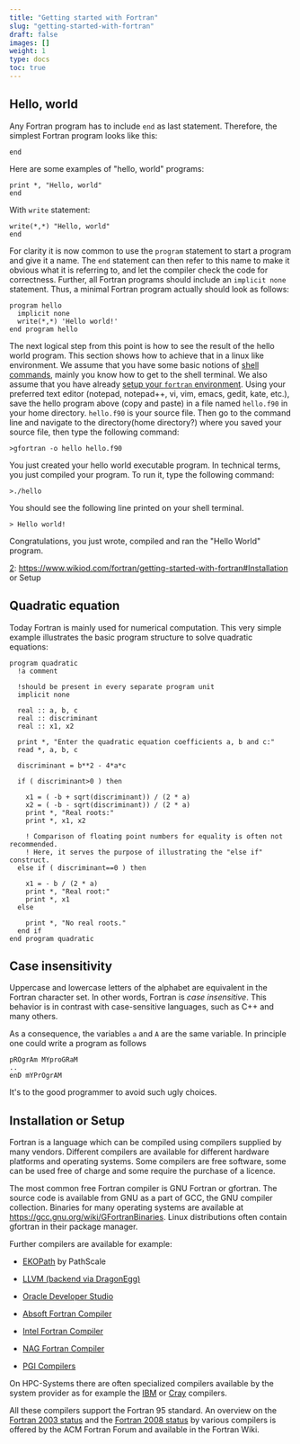 ```yaml
---
title: "Getting started with Fortran"
slug: "getting-started-with-fortran"
draft: false
images: []
weight: 1
type: docs
toc: true
---
```


## Hello, world
Any Fortran program has to include `end` as last statement. Therefore, the simplest Fortran program looks like this:

    end

Here are some examples of "hello, world" programs:

    print *, "Hello, world" 
    end

With `write` statement:

    write(*,*) "Hello, world"
    end

For clarity it is now common to use the `program` statement to start a program and give it a name. The `end` statement can then refer to this name to make it obvious what it is referring to, and let the compiler check the code for correctness. Further, all Fortran programs should include an `implicit none` statement. Thus, a minimal Fortran program actually should look as follows:

    program hello
      implicit none
      write(*,*) 'Hello world!'
    end program hello

The next logical step from this point is how to see the result of the hello world program. This section shows how to achieve that in a linux like environment. We assume that you have some basic notions of [shell commands][1], mainly you know how to get to the shell terminal. We also assume that you have already [setup your `fortran` environment][2]. Using your preferred text editor (notepad, notepad++, vi, vim, emacs, gedit, kate, etc.), save the hello program above (copy and paste) in a file named `hello.f90` in your home directory. `hello.f90` is your source file. Then go to the command line and navigate to the directory(home directory?) where you saved your source file, then type the following command:

    >gfortran -o hello hello.f90

You just created your hello world executable program. In technical terms, you just compiled your program. To run it, type the following command:
  
    >./hello

You should see the following line printed on your shell terminal.

    > Hello world!

Congratulations, you just wrote, compiled and ran the "Hello World" program.

  [1]: https://www.wikiod.com/shell/getting-started-with-shell
  [2]: https://www.wikiod.com/fortran/getting-started-with-fortran#Installation or Setup

## Quadratic equation
Today Fortran is mainly used for numerical computation. This very simple example illustrates the basic program structure to solve quadratic equations:



    program quadratic
      !a comment
    
      !should be present in every separate program unit
      implicit none
    
      real :: a, b, c
      real :: discriminant
      real :: x1, x2
    
      print *, "Enter the quadratic equation coefficients a, b and c:"
      read *, a, b, c
    
      discriminant = b**2 - 4*a*c
    
      if ( discriminant>0 ) then
    
        x1 = ( -b + sqrt(discriminant)) / (2 * a)
        x2 = ( -b - sqrt(discriminant)) / (2 * a)
        print *, "Real roots:"
        print *, x1, x2
    
        ! Comparison of floating point numbers for equality is often not recommended. 
        ! Here, it serves the purpose of illustrating the "else if" construct. 
      else if ( discriminant==0 ) then
    
        x1 = - b / (2 * a)
        print *, "Real root:"
        print *, x1
      else
    
        print *, "No real roots."
      end if
    end program quadratic

## Case insensitivity
Uppercase and lowercase letters of the alphabet are equivalent in the
Fortran character set. In other words, Fortran is _case insensitive_. This behavior is in contrast with case-sensitive languages, such as C++ and many others.

As a consequence, the variables `a` and `A` are the same variable. In principle one could write a program as follows

    pROgrAm MYproGRaM
    ..
    enD mYPrOgrAM

It's to the good programmer to avoid such ugly choices.

## Installation or Setup
Fortran is a language which can be compiled using compilers supplied by many vendors. Different compilers are available for different hardware platforms and operating systems. Some compilers are free software, some can be used free of charge and some require the purchase of a licence.

The most common free Fortran compiler is GNU Fortran or gfortran. The source code is available from GNU as a part of GCC, the GNU compiler collection. Binaries for many operating systems are available at https://gcc.gnu.org/wiki/GFortranBinaries. Linux distributions often contain gfortran in their package manager.

Further compilers are available for example:

* [EKOPath][1] by PathScale
* [LLVM (backend via DragonEgg)][2]
* [Oracle Developer Studio][3]


* [Absoft Fortran Compiler][4]
* [Intel Fortran Compiler][5]
* [NAG Fortran Compiler][6]
* [PGI Compilers][7]

On HPC-Systems there are often specialized compilers available by the system provider as for example the [IBM][8] or [Cray][9] compilers.

All these compilers support the Fortran 95 standard. An overview on the [Fortran 2003 status][10] and the [Fortran 2008 status][11] by various compilers is offered by the ACM Fortran Forum and available in the Fortran Wiki.


  [1]: http://www.pathscale.com/ekopath-compiler-suite
  [2]: http://dragonegg.llvm.org
  [3]: http://www.oracle.com/technetwork/server-storage/developerstudio/overview/index.html
  [4]: http://www.absoft.com
  [5]: https://software.intel.com/en-us/fortran-compilers
  [6]: http://www.nag.co.uk/nag-compiler
  [7]: http://www.pgroup.com
  [8]: http://www-03.ibm.com/software/products/en/fortcompfami
  [9]: http://docs.cray.com/books/S-3901-50/html-S-3901-50/f130.html
  [10]: http://fortranwiki.org/fortran/show/Fortran+2003+status
  [11]: http://fortranwiki.org/fortran/show/Fortran+2008+status

